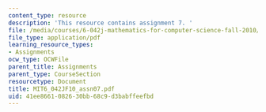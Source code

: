 ```yaml
---
content_type: resource
description: 'This resource contains assignment 7. '
file: /media/courses/6-042j-mathematics-for-computer-science-fall-2010/41ee8661082630bb68c9d3babffeefbd_MIT6_042JF10_assn07.pdf
file_type: application/pdf
learning_resource_types:
- Assignments
ocw_type: OCWFile
parent_title: Assignments
parent_type: CourseSection
resourcetype: Document
title: MIT6_042JF10_assn07.pdf
uid: 41ee8661-0826-30bb-68c9-d3babffeefbd
---
```

